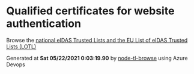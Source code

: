 # Qualified certificates for website authentication 
 Browse the [national eIDAS Trusted Lists and the EU List of eIDAS Trusted Lists (LOTL)](https://webgate.ec.europa.eu/tl-browser/#/) 
 
 
Generated at **Sat 05/22/2021  0:03:19.90** by [node-tl-browse](https://github.com/ymedlop/node-tl-browser) using Azure Devops 

